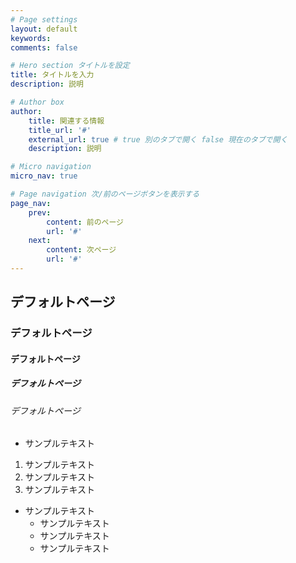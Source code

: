 ```yaml
---
# Page settings
layout: default
keywords:
comments: false

# Hero section タイトルを設定
title: タイトルを入力
description: 説明

# Author box
author:
    title: 関連する情報
    title_url: '#'
    external_url: true # true 別のタブで開く false 現在のタブで開く
    description: 説明

# Micro navigation
micro_nav: true

# Page navigation 次/前のページボタンを表示する
page_nav:
    prev:
        content: 前のページ
        url: '#'
    next:
        content: 次ページ
        url: '#'
---
```


## デフォルトページ
### デフォルトページ
#### デフォルトページ
##### デフォルトページ
###### デフォルトページ

- サンプルテキスト
 1. サンプルテキスト
 2. サンプルテキスト
 3. サンプルテキスト

- サンプルテキスト
    - サンプルテキスト
    - サンプルテキスト
    - サンプルテキスト
